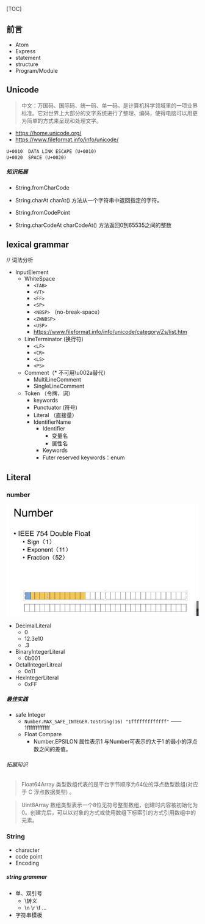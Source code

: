 [TOC]

## 前言
* Atom
* Express
* statement
* structure
* Program/Module

## Unicode
> 中文：万国码、国际码、统一码、单一码。是计算机科学领域里的一项业界标准。它对世界上大部分的文字系统进行了整理、编码，使得电脑可以用更为简单的方式来呈现和处理文字。
* https://home.unicode.org/
* https://www.fileformat.info/info/unicode/

```
U+0010	DATA LINK ESCAPE (U+0010)
U+0020	SPACE (U+0020)
```

##### 知识拓展
* String.fromCharCode
* String.charAt charAt() 方法从一个字符串中返回指定的字符。

* String.fromCodePoint
* String.charCodeAt charCodeAt() 方法返回0到65535之间的整数

## lexical grammar

// 词法分析
* InputElement
    * WhiteSpace 
        * `<TAB>`
        * `<VT>`
        * `<FF>`
        * `<SP> `
        * `<NBSP>` （no-break-space）
        * `<ZWNBSP>` 
        * `<USP>`
        * https://www.fileformat.info/info/unicode/category/Zs/list.htm
    * LineTerminator (换行符)
        * `<LF>`
        * `<CR>`
        * `<LS>`
        * `<PS>`
    * Comment（* 不可用\u002a替代）
        * MultiLineComment
        * SingleLineComment
    * Token （令牌，词）
        * keywords
        * Punctuator (符号)
        * Literal （直接量）
        * IdentifierName
            * Identifier
                * 变量名
                * 属性名
            * Keywords
            * Futer reserved keywords：enum

## Literal
### number
![7b492757b665c267a5a2ff21ce659745](./img/number.png)

* DecimalLiteral
    * 0
    * 12.3e10
    * .3
* BinaryIntegerLiteral
    * 0b001
* OctalIntegerLitreal
    * 0o11
* HexIntegerLiteral
    * 0xFF

##### 最佳实践
* safe Integer
    * `Number.MAX_SAFE_INTEGER.toString(16)
"1fffffffffffff"` —— 1fffffffffffff
    * Float Compare
        * Number.EPSILON 属性表示1 与Number可表示的大于1 的最小的浮点数之间的差值。

###### 拓展知识
> Float64Array 类型数组代表的是平台字节顺序为64位的浮点数型数组(对应于 C 浮点数据类型) 。

> Uint8Array 数组类型表示一个8位无符号整型数组，创建时内容被初始化为0。创建完后，可以以对象的方式或使用数组下标索引的方式引用数组中的元素。
        
### String
* character
* code point
* Encoding

##### string grammar
* 单、双引号
    * \转义
    * \n \r  \f ...
* 字符串模板

